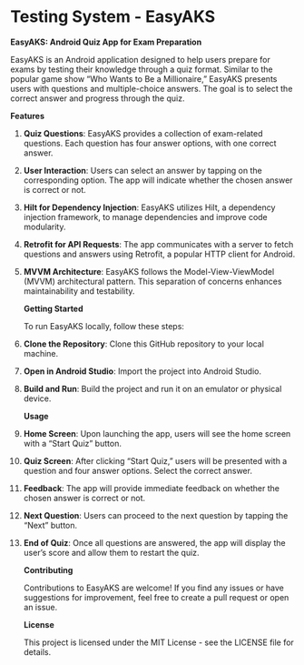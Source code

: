 # Testing System - EasyAKS
**EasyAKS: Android Quiz App for Exam Preparation**

EasyAKS is an Android application designed to help users prepare for exams by testing their knowledge through a quiz format. Similar to the popular game show “Who Wants to Be a Millionaire,” EasyAKS presents users with questions and multiple-choice answers. The goal is to select the correct answer and progress through the quiz.

**Features**

1. **Quiz Questions**: EasyAKS provides a collection of exam-related questions. Each question has four answer options, with one correct answer.
1. **User Interaction**: Users can select an answer by tapping on the corresponding option. The app will indicate whether the chosen answer is correct or not.
1. **Hilt for Dependency Injection**: EasyAKS utilizes Hilt, a dependency injection framework, to manage dependencies and improve code modularity.
1. **Retrofit for API Requests**: The app communicates with a server to fetch questions and answers using Retrofit, a popular HTTP client for Android.
1. **MVVM Architecture**: EasyAKS follows the Model-View-ViewModel (MVVM) architectural pattern. This separation of concerns enhances maintainability and testability.

   **Getting Started**

   To run EasyAKS locally, follow these steps:

1. **Clone the Repository**: Clone this GitHub repository to your local machine.
1. **Open in Android Studio**: Import the project into Android Studio.
1. **Build and Run**: Build the project and run it on an emulator or physical device.

   **Usage**

1. **Home Screen**: Upon launching the app, users will see the home screen with a “Start Quiz” button.
1. **Quiz Screen**: After clicking “Start Quiz,” users will be presented with a question and four answer options. Select the correct answer.
1. **Feedback**: The app will provide immediate feedback on whether the chosen answer is correct or not.
1. **Next Question**: Users can proceed to the next question by tapping the “Next” button.
1. **End of Quiz**: Once all questions are answered, the app will display the user’s score and allow them to restart the quiz.

   **Contributing**

   Contributions to EasyAKS are welcome! If you find any issues or have suggestions for improvement, feel free to create a pull request or open an issue.

   **License**

   This project is licensed under the MIT License - see the LICENSE file for details.


